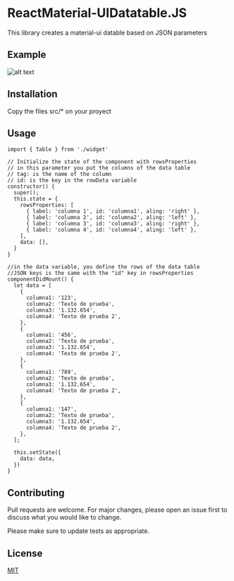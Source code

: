 # ReactMaterial-UIDatatable.JS

This library creates a material-ui datable based on JSON parameters

## Example

![alt text](http://url/to/img.png)

## Installation

Copy the files src/* on your proyect

## Usage

```node
import { Table } from './widget'

// Initialize the state of the component with rowsProperties
// in this parameter you put the columns of the data table
// tag: is the name of the column
// id: is the key in the rowData variable
constructor() {
  super();
  this.state = {
    rowsProperties: [
      { label: 'columna 1', id: 'columna1', aling: 'right' },
      { label: 'columna 2', id: 'columna2', aling: 'left' },
      { label: 'columna 3', id: 'columna3', aling: 'right' },
      { label: 'columna 4', id: 'columna4', aling: 'left' },
    ],
    data: [],
  }
}

//in the data variable, you define the rows of the data table
//JSON keys is the same with the "id" key in rowsProperties
componentDidMount() {
  let data = [
    {
      columna1: '123',
      columna2: 'Texto de prueba',
      columna3: '1.132.654',
      columna4: 'Texto de prueba 2',
    },
    {
      columna1: '456',
      columna2: 'Texto de prueba',
      columna3: '1.132.654',
      columna4: 'Texto de prueba 2',
    },
    {
      columna1: '789',
      columna2: 'Texto de prueba',
      columna3: '1.132.654',
      columna4: 'Texto de prueba 2',
    },
    {
      columna1: '147',
      columna2: 'Texto de prueba',
      columna3: '1.132.654',
      columna4: 'Texto de prueba 2',
    },
  ];

  this.setState({
    data: data,
  })
}
```

## Contributing

Pull requests are welcome. For major changes, please open an issue first to discuss what you would like to change.

Please make sure to update tests as appropriate.

## License

[MIT](https://choosealicense.com/licenses/mit/)

